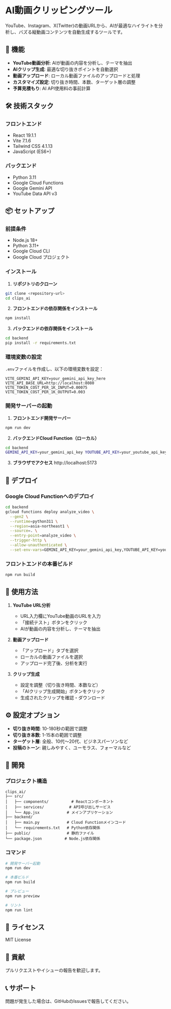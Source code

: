 # AI動画クリッピングツール

YouTube、Instagram、X(Twitter)の動画URLから、AIが最適なハイライトを分析し、バズる縦動画コンテンツを自動生成するツールです。

## 🚀 機能

- **YouTube動画分析**: AIが動画の内容を分析し、テーマを抽出
- **AIクリップ生成**: 最適な切り抜きポイントを自動選択
- **動画アップロード**: ローカル動画ファイルのアップロードと処理
- **カスタマイズ設定**: 切り抜き時間、本数、ターゲット層の調整
- **予算見積もり**: AI API使用料の事前計算

## 🛠️ 技術スタック

### フロントエンド
- React 19.1.1
- Vite 7.1.6
- Tailwind CSS 4.1.13
- JavaScript (ES6+)

### バックエンド
- Python 3.11
- Google Cloud Functions
- Google Gemini API
- YouTube Data API v3

## 📦 セットアップ

### 前提条件
- Node.js 18+
- Python 3.11+
- Google Cloud CLI
- Google Cloud プロジェクト

### インストール

1. **リポジトリのクローン**
```bash
git clone <repository-url>
cd clips_ai
```

2. **フロントエンドの依存関係をインストール**
```bash
npm install
```

3. **バックエンドの依存関係をインストール**
```bash
cd backend
pip install -r requirements.txt
```

### 環境変数の設定

`.env`ファイルを作成し、以下の環境変数を設定：

```env
VITE_GEMINI_API_KEY=your_gemini_api_key_here
VITE_API_BASE_URL=http://localhost:8080
VITE_TOKEN_COST_PER_1K_INPUT=0.00075
VITE_TOKEN_COST_PER_1K_OUTPUT=0.003
```

### 開発サーバーの起動

1. **フロントエンド開発サーバー**
```bash
npm run dev
```

2. **バックエンドCloud Function（ローカル）**
```bash
cd backend
GEMINI_API_KEY=your_gemini_api_key YOUTUBE_API_KEY=your_youtube_api_key functions-framework --target=analyze_video --port=8080
```

3. **ブラウザでアクセス**
http://localhost:5173

## 🚀 デプロイ

### Google Cloud Functionへのデプロイ

```bash
cd backend
gcloud functions deploy analyze_video \
  --gen2 \
  --runtime=python311 \
  --region=asia-northeast1 \
  --source=. \
  --entry-point=analyze_video \
  --trigger-http \
  --allow-unauthenticated \
  --set-env-vars=GEMINI_API_KEY=your_gemini_api_key,YOUTUBE_API_KEY=your_youtube_api_key
```

### フロントエンドの本番ビルド

```bash
npm run build
```

## 📱 使用方法

1. **YouTube URL分析**
   - URL入力欄にYouTube動画のURLを入力
   - 「接続テスト」ボタンをクリック
   - AIが動画の内容を分析し、テーマを抽出

2. **動画アップロード**
   - 「アップロード」タブを選択
   - ローカルの動画ファイルを選択
   - アップロード完了後、分析を実行

3. **クリップ生成**
   - 設定を調整（切り抜き時間、本数など）
   - 「AIクリップ生成開始」ボタンをクリック
   - 生成されたクリップを確認・ダウンロード

## ⚙️ 設定オプション

- **切り抜き時間**: 10-180秒の範囲で調整
- **切り抜き本数**: 1-15本の範囲で調整
- **ターゲット層**: 全般、10代〜20代、ビジネスパーソンなど
- **投稿のトーン**: 親しみやすく、ユーモラス、フォーマルなど

## 🔧 開発

### プロジェクト構造

```
clips_ai/
├── src/
│   ├── components/          # Reactコンポーネント
│   ├── services/           # API呼び出しサービス
│   └── App.jsx            # メインアプリケーション
├── backend/
│   ├── main.py            # Cloud Functionメインコード
│   └── requirements.txt   # Python依存関係
├── public/                # 静的ファイル
└── package.json          # Node.js依存関係
```

### コマンド

```bash
# 開発サーバー起動
npm run dev

# 本番ビルド
npm run build

# プレビュー
npm run preview

# リント
npm run lint
```

## 📄 ライセンス

MIT License

## 🤝 貢献

プルリクエストやイシューの報告を歓迎します。

## 📞 サポート

問題が発生した場合は、GitHubのIssuesで報告してください。